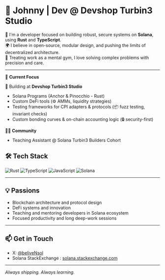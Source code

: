 # 👋  Johnny | Dev @ Devshop Turbin3 Studio

🔧 I'm a developer focused on building robust, secure systems on **Solana**, using **Rust** and **TypeScript**.  
🌍 I believe in open-source, modular design, and pushing the limits of decentralized architecture.  
🧠 Treating work as a mental gym, I love solving complex problems with precision and care.

---

🧪 **Current Focus**  

🧱 Building at **Devshop Turbin3 Studio**  
- Solana Programs (Anchor & Pinocchio - Rust)  
- Custom DeFi tools (⚙️ AMMs, liquidity strategies)  
- Testing frameworks for CPI adapters & protocols (📦 fuzz testing, invariant checks)  
- Custom bonding curves & on-chain accounting logic (🔒 security-first)  

👨‍🏫 **Community**  
- Teaching Assistant @ Solana Turbin3 Builders Cohort  

## 🛠️ Tech Stack

![Rust](https://img.shields.io/badge/-Rust-000?&logo=rust)
![TypeScript](https://img.shields.io/badge/-TypeScript-000?&logo=typescript)
![JavaScript](https://img.shields.io/badge/-JavaScript-000?&logo=javascript)
![Solana](https://img.shields.io/badge/-Solana-000?&logo=solana)

---

## 💡 Passions

- Blockchain architecture and protocol design  
- DeFi systems and innovation  
- Teaching and mentoring developers in Solana ecosystem  
- Focused productivity and long deep-work sessions  

---

## 📫 Get in Touch

- X: [@beliveNsol](https://x.com/beliveNsol)  
- Solana StackExchange : [solana.stackexchange.com](https://solana.stackexchange.com/users/5425/beliven-daoist-dev)  


---

*Always shipping. Always learning.*
